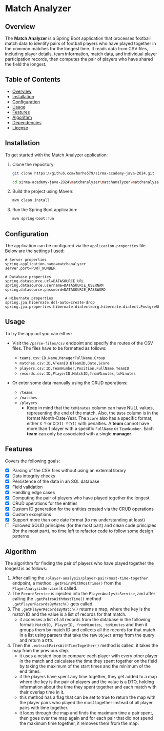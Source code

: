 # Match Analyzer

## Overview
The **Match Analyzer** is a Spring Boot application that processes football match data to identify pairs of football players who have played together in the common matches for the longest time. It reads data from CSV files, including player details, team information, match data, and individual player participation records, then computes the pair of players who have shared the field the longest.

## Table of Contents
- [Overview](#overview)
- [Installation](#installation)
- [Configuration](#configuration)
- [Usage](#usage)
- [Features](#features)
- [Algorithm](#algorithm)
- [Dependencies](#dependencies)
- [License](#license)

## Installation
To get started with the Match Analyzer application:

1. Clone the repository:
    ```bash
    git clone https://github.com/horhe579/sirma-academy-java-2024.git

    cd sirma-academy-java-2024\matchanalyzer\matchanalyzer\matchanalyzer
    ```

2. Build the project using Maven:
    ```bash
    mvn clean install
    ```

3. Run the Spring Boot application:
    ```bash
    mvn spring-boot:run
    ```

## Configuration
The application can be configured via the `application.properties` file. Below are the settings I used:

```properties
# Server properties
spring.application.name=matchanalyzer
server.port=PORT_NUMBER

# Database properties
spring.datasource.url=DATASOURCE_URL
spring.datasource.username=DATASOURCE_USERNAM
spring.datasource.password=DATASOURCE_PASSWORD

# Hibernate properties
spring.jpa.hibernate.ddl-auto=create-drop
spring.jpa.properties.hibernate.dialect=org.hibernate.dialect.PostgreSQLDialect
```

## Usage
To try the app out you can either:
- Visit the `/parse-files/csv` endpoint and specify the routes of the CSV files. The files have to be formatted as follows:
  - `teams.csv`: `ID,Name,ManagerFullName,Group
    `
  - `matches.csv`: `ID,ATeamID,BTeamID,Date,Score
    `
  - `players.csv`: `ID,TeamNumber,Position,FullName,TeamID`
  - `records.csv`: `ID,PlayerID,MatchID,fromMinutes,toMinutes`

- Or enter some data manually using the CRUD operations:
  - `/teams`
  - `/matches`
  - `/players`
    - Keep in mind that the `toMinutes` column can have NULL values, representing the end of the match. Also, the `Date` column is in the format Month-Date-Year. The `Score` also has a specific format, either `X-Y` or `X(X1)-Y(Y1)` with penalties. A **team** cannot have more than 1 player with a specific `FullName` or `TeamNumber`. Each **team** can only be associated with a single **manager**.

## Features
Covers the following goals:
- [x] Parsing of the CSV files without using an external library
- [x] Data integrity checks
- [x] Persistence of the data in an SQL database
- [x] Field validation
- [x] Handling edge cases
- [x] Computing the pair of players who have played together the longest
- [x] CRUD operations for the entities
- [x] Custom ID generation for the entities created via the CRUD operations
- [x] Custom exceptions
- [x] Support more than one date format (to my understanding at least)
- [ ] Followed SOLID principles (for the most part) and clean code principles (for the most part), no time left to refactor code to follow some design patterns

## Algorithm
The algorithm for finding the pair of players who have played together the longest is as follows:
1. After calling the `/player-analysis/player-pair/most-time-together` endpoint, a method `.getPairsWithMostTime()` from the `PlayerAnalysisService` is called.
2. The `RecordService` is injected into the `PlayerAnalysisService`, and after calling the `.getPairsWithMostTime()` method `.getPlayerRecordsByMatch()` gets called.
3. The `.getPlayerRecordsByMatch()` returns a map, where the key is the match ID and the value is a list of records for that match.
    - it accesses a list of all records from the database in the following format: `MatchID, PlayerID, fromMinutes, toMinutes` and then it groups them by match ID and collects all the records for that match in a list using parsers that take the raw `Object` array from the query and return a `DTO`.
4. Then the `.extractPairsWithTimeTogether()` method is called, it takes the map from the previous step.
    - it uses a nested loop to compare each player with every other player in the match and calculates the time they spent together on the field by taking the maximum of the start times and the minimum of the end times.
    - if the players have spent any time together, they get added to a map where the key is the pair of players and the value is a DTO, holding information about the time they spent together and each match with their overlap time in it.
    - this method has a flag that can be set to true to return the map with the player pairs who played the most together instead of all player pairs with time together.
    - it loops through the map and finds the maximum time a pair spent, then goes over the map again and for each pair that did not spend the maximum time together, it removes them from the map.
